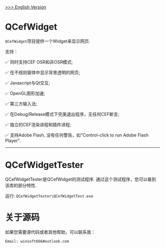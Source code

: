 [ >>> English Version](README.md)

# QCefWidget

`QCefWidget`项目提供一个Widget来显示网页.

支持：

✅ 同时支持CEF OSR和非OSR模式;

✅ 在不规则窗体中显示背景透明的网页;

✅ Javascript与Qt交互;

✅ OpenGL图形加速;

✅ 第三方输入法;

✅ 在Debug/Release模式下完美退出程序，无任何CEF断言;

✅ 独立的CEF渲染进程和插件进程;

✅ 支持Adobe Flash, 没有任何警告，如"Control-click to run Adobe Flash Player".

---

# QCefWidgetTester

QCefWidgetTester是QCefWidget的测试程序. 通过这个测试程序，您可以看到该库的部分特性.

运行:
`QCefWidgetTester\QCefWidgetTest.exe`

# 关于源码

如果您需要源代码或者其他帮助，可以联系我：

`Email: winsoft666#outlook.com`